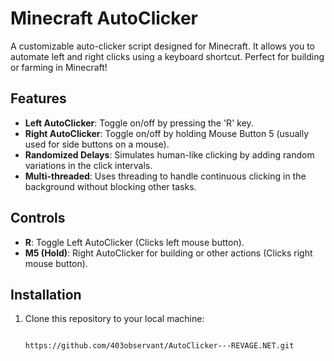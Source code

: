 # Minecraft AutoClicker

A customizable auto-clicker script designed for Minecraft. It allows you to automate left and right clicks using a keyboard shortcut. Perfect for building or farming in Minecraft!

## Features
- **Left AutoClicker**: Toggle on/off by pressing the 'R' key.
- **Right AutoClicker**: Toggle on/off by holding Mouse Button 5 (usually used for side buttons on a mouse).
- **Randomized Delays**: Simulates human-like clicking by adding random variations in the click intervals.
- **Multi-threaded**: Uses threading to handle continuous clicking in the background without blocking other tasks.

## Controls
- **R**: Toggle Left AutoClicker (Clicks left mouse button).
- **M5 (Hold)**: Right AutoClicker for building or other actions (Clicks right mouse button).

## Installation

1. Clone this repository to your local machine:
   ```bash
   
   https://github.com/403observant/AutoClicker---REVAGE.NET.git
